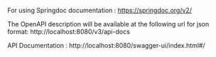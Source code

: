 For using Springdoc documentation :
https://springdoc.org/v2/

The OpenAPI description will be available at the following url for json format:
http://localhost:8080/v3/api-docs

API Documentation :
http://localhost:8080/swagger-ui/index.html#/